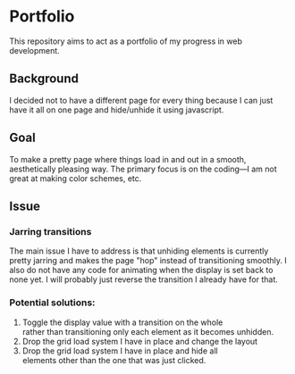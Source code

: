 # Portfolio
This repository aims to act as a portfolio of my progress in web development. 

## Background
I decided not to have a different page for every thing because I can just have it all on one page and hide/unhide it using javascript. 

## Goal
To make a pretty page where things load in and out in a smooth, aesthetically pleasing way. The primary focus is on the coding—I am not great at making color schemes, etc. 

## Issue
### Jarring transitions
The main issue I have to address is that unhiding elements is currently pretty jarring and makes the page "hop" instead of transitioning smoothly. I also do not have any code for animating when the display is set back to none yet. I will probably just reverse the transition I already have for that.

### Potential solutions:
1. Toggle the display value with a transition on the whole <main> rather than transitioning only each element as it becomes unhidden. 
2. Drop the grid load system I have in place and change the layout
3. Drop the grid load system I have in place and hide all <main> elements other than the one that was just clicked.

